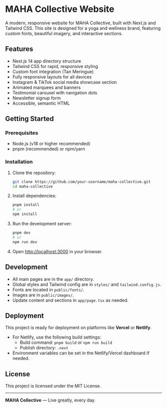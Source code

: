 # MAHA Collective Website

A modern, responsive website for MAHA Collective, built with Next.js and Tailwind CSS. This site is designed for a yoga and wellness brand, featuring custom fonts, beautiful imagery, and interactive sections.

## Features
- Next.js 14 app directory structure
- Tailwind CSS for rapid, responsive styling
- Custom font integration (Tan Meringue)
- Fully responsive layouts for all devices
- Instagram & TikTok social media showcase section
- Animated marquees and banners
- Testimonial carousel with navigation dots
- Newsletter signup form
- Accessible, semantic HTML

## Getting Started

### Prerequisites
- Node.js (v18 or higher recommended)
- pnpm (recommended) or npm/yarn

### Installation
1. Clone the repository:
   ```bash
   git clone https://github.com/your-username/maha-collective.git
   cd maha-collective
   ```
2. Install dependencies:
   ```bash
   pnpm install
   # or
   npm install
   ```
3. Run the development server:
   ```bash
   pnpm dev
   # or
   npm run dev
   ```
4. Open [http://localhost:3000](http://localhost:3000) in your browser.

## Development
- All main pages are in the `app/` directory.
- Global styles and Tailwind config are in `styles/` and `tailwind.config.js`.
- Fonts are located in `public/fonts/`.
- Images are in `public/images/`.
- Update content and sections in `app/page.tsx` as needed.

## Deployment
This project is ready for deployment on platforms like **Vercel** or **Netlify**.
- For Netlify, use the following build settings:
  - Build command: `pnpm build` or `npm run build`
  - Publish directory: `.next`
- Environment variables can be set in the Netlify/Vercel dashboard if needed.

## License
This project is licensed under the MIT License.

---

**MAHA Collective** — Live greatly, every day.
